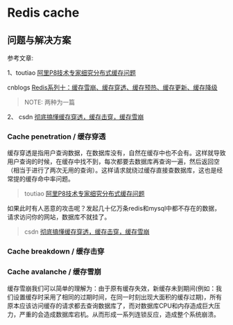 # Redis cache



## 问题与解决方案

参考文章: 

1、toutiao [阿里P8技术专家细究分布式缓存问题](https://www.toutiao.com/a6533812974807679495/)

cnblogs [Redis系列十：缓存雪崩、缓存穿透、缓存预热、缓存更新、缓存降级](https://www.cnblogs.com/leeSmall/p/8594542.html)

> NOTE: 两种为一篇

2、 csdn [彻底搞懂缓存穿透，缓存击穿，缓存雪崩](https://blog.csdn.net/qq_42875345/article/details/107006899)

### Cache penetration /  缓存穿透

缓存穿透是指用户查询数据，在数据库没有，自然在缓存中也不会有。这样就导致用户查询的时候，在缓存中找不到，每次都要去数据库再查询一遍，然后返回空（相当于进行了两次无用的查询）。这样请求就绕过缓存直接查数据库，这也是经常提的缓存命中率问题。

> toutiao [阿里P8技术专家细究分布式缓存问题](https://www.toutiao.com/a6533812974807679495/)

如果此时有人恶意的攻击呢？发起几十亿万条redis和mysql中都不存在的数据，请求访问你的网站，数据库不就挂了。

> csdn [彻底搞懂缓存穿透，缓存击穿，缓存雪崩](https://blog.csdn.net/qq_42875345/article/details/107006899)

### Cache breakdown / 缓存击穿

### Cache avalanche / 缓存雪崩



缓存雪崩我们可以简单的理解为：由于原有缓存失效，新缓存未到期间(例如：我们设置缓存时采用了相同的过期时间，在同一时刻出现大面积的缓存过期)，所有原本应该访问缓存的请求都去查询数据库了，而对数据库CPU和内存造成巨大压力，严重的会造成数据库宕机。从而形成一系列连锁反应，造成整个系统崩溃。

